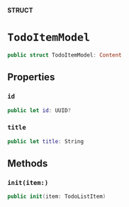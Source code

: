 **STRUCT**

# `TodoItemModel`

```swift
public struct TodoItemModel: Content
```

## Properties
### `id`

```swift
public let id: UUID?
```

### `title`

```swift
public let title: String
```

## Methods
### `init(item:)`

```swift
public init(item: TodoListItem)
```
